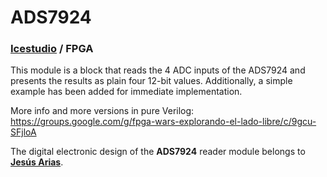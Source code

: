 # ADS7924

### [Icestudio](https://github.com/FPGAwars/icestudio) / FPGA

This module is a block that reads the 4 ADC inputs of the ADS7924 and presents the results as plain four 12-bit values. Additionally, a simple example has been added for immediate implementation.

More info and more versions in pure Verilog: https://groups.google.com/g/fpga-wars-explorando-el-lado-libre/c/9gcu-SFjloA

The digital electronic design of the **ADS7924** reader module belongs to **[Jesús Arias](https://www.ele.uva.es/~jesus/)**.
